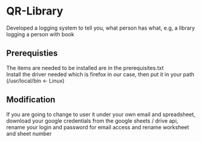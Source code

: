 # QR-Library
Developed a logging system to tell you, what person has what, e.g, a library logging a person with book</br>
## Prerequisties
The items are needed to be installed are in the prerequisites.txt </br>Install the driver needed which is firefox in our case, then put it in your path (/usr/local/bin <- Linux)
## Modification
If you are going to change to user it under your own email and spreadsheet, download your google credentials from the google sheets / drive api, rename your login and password for email access and rename worksheet and sheet number </br>
